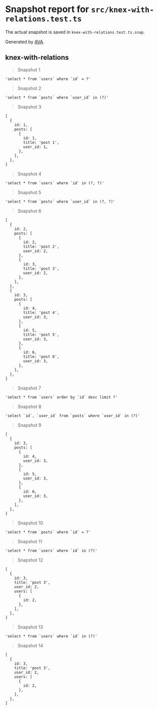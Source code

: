 # Snapshot report for `src/knex-with-relations.test.ts`

The actual snapshot is saved in `knex-with-relations.test.ts.snap`.

Generated by [AVA](https://avajs.dev).

## knex-with-relations

> Snapshot 1

    'select * from `users` where `id` = ?'

> Snapshot 2

    'select * from `posts` where `user_id` in (?)'

> Snapshot 3

    [
      {
        id: 1,
        posts: [
          {
            id: 1,
            title: 'post 1',
            user_id: 1,
          },
        ],
      },
    ]

> Snapshot 4

    'select * from `users` where `id` in (?, ?)'

> Snapshot 5

    'select * from `posts` where `user_id` in (?, ?)'

> Snapshot 6

    [
      {
        id: 2,
        posts: [
          {
            id: 2,
            title: 'post 2',
            user_id: 2,
          },
          {
            id: 3,
            title: 'post 3',
            user_id: 2,
          },
        ],
      },
      {
        id: 3,
        posts: [
          {
            id: 4,
            title: 'post 4',
            user_id: 3,
          },
          {
            id: 5,
            title: 'post 5',
            user_id: 3,
          },
          {
            id: 6,
            title: 'post 6',
            user_id: 3,
          },
        ],
      },
    ]

> Snapshot 7

    'select * from `users` order by `id` desc limit ?'

> Snapshot 8

    'select `id`, `user_id` from `posts` where `user_id` in (?)'

> Snapshot 9

    [
      {
        id: 3,
        posts: [
          {
            id: 4,
            user_id: 3,
          },
          {
            id: 5,
            user_id: 3,
          },
          {
            id: 6,
            user_id: 3,
          },
        ],
      },
    ]

> Snapshot 10

    'select * from `posts` where `id` = ?'

> Snapshot 11

    'select * from `users` where `id` in (?)'

> Snapshot 12

    [
      {
        id: 3,
        title: 'post 3',
        user_id: 2,
        users: [
          {
            id: 2,
          },
        ],
      },
    ]

> Snapshot 13

    'select * from `users` where `id` in (?)'

> Snapshot 14

    [
      {
        id: 3,
        title: 'post 3',
        user_id: 2,
        users: [
          {
            id: 2,
          },
        ],
      },
    ]
